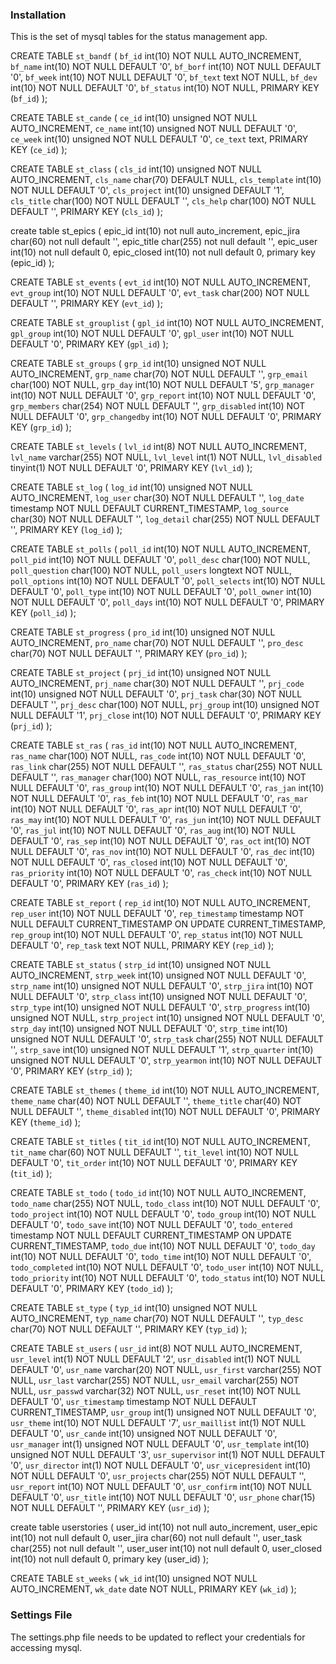 ### Installation

This is the set of mysql tables for the status management app.


CREATE TABLE `st_bandf` (
  `bf_id` int(10) NOT NULL AUTO_INCREMENT,
  `bf_name` int(10) NOT NULL DEFAULT '0',
  `bf_borf` int(10) NOT NULL DEFAULT '0',
  `bf_week` int(10) NOT NULL DEFAULT '0',
  `bf_text` text NOT NULL,
  `bf_dev` int(10) NOT NULL DEFAULT '0',
  `bf_status` int(10) NOT NULL,
  PRIMARY KEY (`bf_id`)
); 

CREATE TABLE `st_cande` (
  `ce_id` int(10) unsigned NOT NULL AUTO_INCREMENT,
  `ce_name` int(10) unsigned NOT NULL DEFAULT '0',
  `ce_week` int(10) unsigned NOT NULL DEFAULT '0',
  `ce_text` text,
  PRIMARY KEY (`ce_id`)
); 

CREATE TABLE `st_class` (
  `cls_id` int(10) unsigned NOT NULL AUTO_INCREMENT,
  `cls_name` char(70) DEFAULT NULL,
  `cls_template` int(10) NOT NULL DEFAULT '0',
  `cls_project` int(10) unsigned DEFAULT '1',
  `cls_title` char(100) NOT NULL DEFAULT '',
  `cls_help` char(100) NOT NULL DEFAULT '',
  PRIMARY KEY (`cls_id`)
); 

create table st_epics (
  epic_id int(10) not null auto_increment,
  epic_jira char(60) not null default '',
  epic_title char(255) not null default '',
  epic_user int(10) not null default 0,
  epic_closed int(10) not null default 0,
  primary key (epic_id)
);

CREATE TABLE `st_events` (
  `evt_id` int(10) NOT NULL AUTO_INCREMENT,
  `evt_group` int(10) NOT NULL DEFAULT '0',
  `evt_task` char(200) NOT NULL DEFAULT '',
  PRIMARY KEY (`evt_id`)
); 

CREATE TABLE `st_grouplist` (
  `gpl_id` int(10) NOT NULL AUTO_INCREMENT,
  `gpl_group` int(10) NOT NULL DEFAULT '0',
  `gpl_user` int(10) NOT NULL DEFAULT '0',
  PRIMARY KEY (`gpl_id`)
); 

CREATE TABLE `st_groups` (
  `grp_id` int(10) unsigned NOT NULL AUTO_INCREMENT,
  `grp_name` char(70) NOT NULL DEFAULT '',
  `grp_email` char(100) NOT NULL,
  `grp_day` int(10) NOT NULL DEFAULT '5',
  `grp_manager` int(10) NOT NULL DEFAULT '0',
  `grp_report` int(10) NOT NULL DEFAULT '0',
  `grp_members` char(254) NOT NULL DEFAULT '',
  `grp_disabled` int(10) NOT NULL DEFAULT '0',
  `grp_changedby` int(10) NOT NULL DEFAULT '0',
  PRIMARY KEY (`grp_id`)
); 

CREATE TABLE `st_levels` (
  `lvl_id` int(8) NOT NULL AUTO_INCREMENT,
  `lvl_name` varchar(255) NOT NULL,
  `lvl_level` int(1) NOT NULL,
  `lvl_disabled` tinyint(1) NOT NULL DEFAULT '0',
  PRIMARY KEY (`lvl_id`)
); 

CREATE TABLE `st_log` (
  `log_id` int(10) unsigned NOT NULL AUTO_INCREMENT,
  `log_user` char(30) NOT NULL DEFAULT '',
  `log_date` timestamp NOT NULL DEFAULT CURRENT_TIMESTAMP,
  `log_source` char(30) NOT NULL DEFAULT '',
  `log_detail` char(255) NOT NULL DEFAULT '',
  PRIMARY KEY (`log_id`)
); 

CREATE TABLE `st_polls` (
  `poll_id` int(10) NOT NULL AUTO_INCREMENT,
  `poll_pid` int(10) NOT NULL DEFAULT '0',
  `poll_desc` char(100) NOT NULL,
  `poll_question` char(100) NOT NULL,
  `poll_users` longtext NOT NULL,
  `poll_options` int(10) NOT NULL DEFAULT '0',
  `poll_selects` int(10) NOT NULL DEFAULT '0',
  `poll_type` int(10) NOT NULL DEFAULT '0',
  `poll_owner` int(10) NOT NULL DEFAULT '0',
  `poll_days` int(10) NOT NULL DEFAULT '0',
  PRIMARY KEY (`poll_id`)
); 

CREATE TABLE `st_progress` (
  `pro_id` int(10) unsigned NOT NULL AUTO_INCREMENT,
  `pro_name` char(70) NOT NULL DEFAULT '',
  `pro_desc` char(70) NOT NULL DEFAULT '',
  PRIMARY KEY (`pro_id`)
); 

CREATE TABLE `st_project` (
  `prj_id` int(10) unsigned NOT NULL AUTO_INCREMENT,
  `prj_name` char(30) NOT NULL DEFAULT '',
  `prj_code` int(10) unsigned NOT NULL DEFAULT '0',
  `prj_task` char(30) NOT NULL DEFAULT '',
  `prj_desc` char(100) NOT NULL,
  `prj_group` int(10) unsigned NOT NULL DEFAULT '1',
  `prj_close` int(10) NOT NULL DEFAULT '0',
  PRIMARY KEY (`prj_id`)
); 

CREATE TABLE `st_ras` (
  `ras_id` int(10) NOT NULL AUTO_INCREMENT,
  `ras_name` char(100) NOT NULL,
  `ras_code` int(10) NOT NULL DEFAULT '0',
  `ras_link` char(255) NOT NULL DEFAULT '',
  `ras_status` char(255) NOT NULL DEFAULT '',
  `ras_manager` char(100) NOT NULL,
  `ras_resource` int(10) NOT NULL DEFAULT '0',
  `ras_group` int(10) NOT NULL DEFAULT '0',
  `ras_jan` int(10) NOT NULL DEFAULT '0',
  `ras_feb` int(10) NOT NULL DEFAULT '0',
  `ras_mar` int(10) NOT NULL DEFAULT '0',
  `ras_apr` int(10) NOT NULL DEFAULT '0',
  `ras_may` int(10) NOT NULL DEFAULT '0',
  `ras_jun` int(10) NOT NULL DEFAULT '0',
  `ras_jul` int(10) NOT NULL DEFAULT '0',
  `ras_aug` int(10) NOT NULL DEFAULT '0',
  `ras_sep` int(10) NOT NULL DEFAULT '0',
  `ras_oct` int(10) NOT NULL DEFAULT '0',
  `ras_nov` int(10) NOT NULL DEFAULT '0',
  `ras_dec` int(10) NOT NULL DEFAULT '0',
  `ras_closed` int(10) NOT NULL DEFAULT '0',
  `ras_priority` int(10) NOT NULL DEFAULT '0',
  `ras_check` int(10) NOT NULL DEFAULT '0',
  PRIMARY KEY (`ras_id`)
); 

CREATE TABLE `st_report` (
  `rep_id` int(10) NOT NULL AUTO_INCREMENT,
  `rep_user` int(10) NOT NULL DEFAULT '0',
  `rep_timestamp` timestamp NOT NULL DEFAULT CURRENT_TIMESTAMP ON UPDATE CURRENT_TIMESTAMP,
  `rep_group` int(10) NOT NULL DEFAULT '0',
  `rep_status` int(10) NOT NULL DEFAULT '0',
  `rep_task` text NOT NULL,
  PRIMARY KEY (`rep_id`)
); 

CREATE TABLE `st_status` (
  `strp_id` int(10) unsigned NOT NULL AUTO_INCREMENT,
  `strp_week` int(10) unsigned NOT NULL DEFAULT '0',
  `strp_name` int(10) unsigned NOT NULL DEFAULT '0',
  `strp_jira` int(10) NOT NULL DEFAULT '0',
  `strp_class` int(10) unsigned NOT NULL DEFAULT '0',
  `strp_type` int(10) unsigned NOT NULL DEFAULT '0',
  `strp_progress` int(10) unsigned NOT NULL,
  `strp_project` int(10) unsigned NOT NULL DEFAULT '0',
  `strp_day` int(10) unsigned NOT NULL DEFAULT '0',
  `strp_time` int(10) unsigned NOT NULL DEFAULT '0',
  `strp_task` char(255) NOT NULL DEFAULT '',
  `strp_save` int(10) unsigned NOT NULL DEFAULT '1',
  `strp_quarter` int(10) unsigned NOT NULL DEFAULT '0',
  `strp_yearmon` int(10) NOT NULL DEFAULT '0',
  PRIMARY KEY (`strp_id`)
); 

CREATE TABLE `st_themes` (
  `theme_id` int(10) NOT NULL AUTO_INCREMENT,
  `theme_name` char(40) NOT NULL DEFAULT '',
  `theme_title` char(40) NOT NULL DEFAULT '',
  `theme_disabled` int(10) NOT NULL DEFAULT '0',
  PRIMARY KEY (`theme_id`)
); 

CREATE TABLE `st_titles` (
  `tit_id` int(10) NOT NULL AUTO_INCREMENT,
  `tit_name` char(60) NOT NULL DEFAULT '',
  `tit_level` int(10) NOT NULL DEFAULT '0',
  `tit_order` int(10) NOT NULL DEFAULT '0',
  PRIMARY KEY (`tit_id`)
); 

CREATE TABLE `st_todo` (
  `todo_id` int(10) NOT NULL AUTO_INCREMENT,
  `todo_name` char(255) NOT NULL,
  `todo_class` int(10) NOT NULL DEFAULT '0',
  `todo_project` int(10) NOT NULL DEFAULT '0',
  `todo_group` int(10) NOT NULL DEFAULT '0',
  `todo_save` int(10) NOT NULL DEFAULT '0',
  `todo_entered` timestamp NOT NULL DEFAULT CURRENT_TIMESTAMP ON UPDATE CURRENT_TIMESTAMP,
  `todo_due` int(10) NOT NULL DEFAULT '0',
  `todo_day` int(10) NOT NULL DEFAULT '0',
  `todo_time` int(10) NOT NULL DEFAULT '0',
  `todo_completed` int(10) NOT NULL DEFAULT '0',
  `todo_user` int(10) NOT NULL,
  `todo_priority` int(10) NOT NULL DEFAULT '0',
  `todo_status` int(10) NOT NULL DEFAULT '0',
  PRIMARY KEY (`todo_id`)
); 

CREATE TABLE `st_type` (
  `typ_id` int(10) unsigned NOT NULL AUTO_INCREMENT,
  `typ_name` char(70) NOT NULL DEFAULT '',
  `typ_desc` char(70) NOT NULL DEFAULT '',
  PRIMARY KEY (`typ_id`)
); 

CREATE TABLE `st_users` (
  `usr_id` int(8) NOT NULL AUTO_INCREMENT,
  `usr_level` int(1) NOT NULL DEFAULT '2',
  `usr_disabled` int(1) NOT NULL DEFAULT '0',
  `usr_name` varchar(20) NOT NULL,
  `usr_first` varchar(255) NOT NULL,
  `usr_last` varchar(255) NOT NULL,
  `usr_email` varchar(255) NOT NULL,
  `usr_passwd` varchar(32) NOT NULL,
  `usr_reset` int(10) NOT NULL DEFAULT '0',
  `usr_timestamp` timestamp NOT NULL DEFAULT CURRENT_TIMESTAMP,
  `usr_group` int(1) unsigned NOT NULL DEFAULT '0',
  `usr_theme` int(10) NOT NULL DEFAULT '7',
  `usr_maillist` int(1) NOT NULL DEFAULT '0',
  `usr_cande` int(10) unsigned NOT NULL DEFAULT '0',
  `usr_manager` int(1) unsigned NOT NULL DEFAULT '0',
  `usr_template` int(10) unsigned NOT NULL DEFAULT '3',
  `usr_supervisor` int(1) NOT NULL DEFAULT '0',
  `usr_director` int(1) NOT NULL DEFAULT '0',
  `usr_vicepresident` int(10) NOT NULL DEFAULT '0',
  `usr_projects` char(255) NOT NULL DEFAULT '',
  `usr_report` int(10) NOT NULL DEFAULT '0',
  `usr_confirm` int(10) NOT NULL DEFAULT '0',
  `usr_title` int(10) NOT NULL DEFAULT '0',
  `usr_phone` char(15) NOT NULL DEFAULT '',
  PRIMARY KEY (`usr_id`)
); 

create table userstories (
  user_id int(10) not null auto_increment,
  user_epic int(10) not null default 0,
  user_jira char(60) not null default '',
  user_task char(255) not null default '',
  user_user int(10) not null default 0,
  user_closed int(10) not null default 0,
  primary key (user_id)
);

CREATE TABLE `st_weeks` (
  `wk_id` int(10) unsigned NOT NULL AUTO_INCREMENT,
  `wk_date` date NOT NULL,
  PRIMARY KEY (`wk_id`)
); 


### Settings File

The settings.php file needs to be updated to reflect your credentials for accessing mysql.



